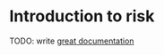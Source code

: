 # Introduction to risk

TODO: write [great documentation](http://jacobian.org/writing/great-documentation/what-to-write/)
